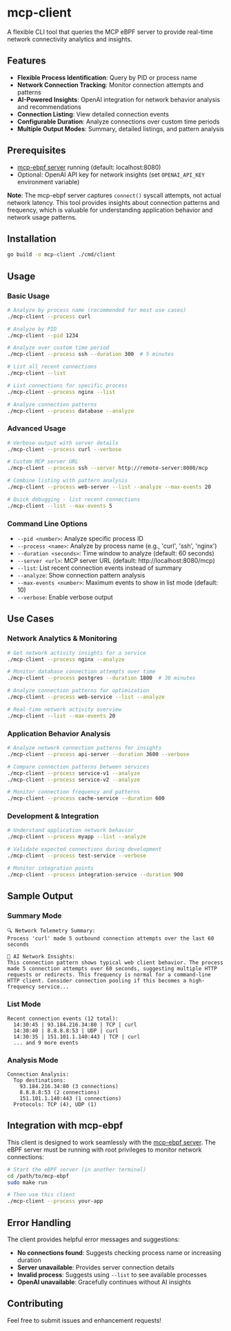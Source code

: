 # mcp-client

A flexible CLI tool that queries the MCP eBPF server to provide real-time network connectivity analytics and insights.

## Features

- **Flexible Process Identification**: Query by PID or process name
- **Network Connection Tracking**: Monitor connection attempts and patterns
- **AI-Powered Insights**: OpenAI integration for network behavior analysis and recommendations
- **Connection Listing**: View detailed connection events  
- **Configurable Duration**: Analyze connections over custom time periods
- **Multiple Output Modes**: Summary, detailed listings, and pattern analysis

## Prerequisites

- [mcp-ebpf server](https://github.com/SRodi/mcp-ebpf) running (default: localhost:8080)
- Optional: OpenAI API key for network insights (set `OPENAI_API_KEY` environment variable)

**Note**: The mcp-ebpf server captures `connect()` syscall attempts, not actual network latency. This tool provides insights about connection patterns and frequency, which is valuable for understanding application behavior and network usage patterns.

## Installation

```bash
go build -o mcp-client ./cmd/client
```

## Usage

### Basic Usage

```bash
# Analyze by process name (recommended for most use cases)
./mcp-client --process curl

# Analyze by PID
./mcp-client --pid 1234

# Analyze over custom time period
./mcp-client --process ssh --duration 300  # 5 minutes

# List all recent connections
./mcp-client --list

# List connections for specific process
./mcp-client --process nginx --list

# Analyze connection patterns
./mcp-client --process database --analyze
```

### Advanced Usage

```bash
# Verbose output with server details
./mcp-client --process curl --verbose

# Custom MCP server URL
./mcp-client --process ssh --server http://remote-server:8080/mcp

# Combine listing with pattern analysis
./mcp-client --process web-server --list --analyze --max-events 20

# Quick debugging - list recent connections
./mcp-client --list --max-events 5
```

### Command Line Options

- `--pid <number>`: Analyze specific process ID
- `--process <name>`: Analyze by process name (e.g., 'curl', 'ssh', 'nginx')
- `--duration <seconds>`: Time window to analyze (default: 60 seconds)
- `--server <url>`: MCP server URL (default: http://localhost:8080/mcp)
- `--list`: List recent connection events instead of summary
- `--analyze`: Show connection pattern analysis
- `--max-events <number>`: Maximum events to show in list mode (default: 10)
- `--verbose`: Enable verbose output

## Use Cases

### Network Analytics & Monitoring

```bash
# Get network activity insights for a service
./mcp-client --process nginx --analyze

# Monitor database connection attempts over time
./mcp-client --process postgres --duration 1800  # 30 minutes

# Analyze connection patterns for optimization
./mcp-client --process web-service --list --analyze

# Real-time network activity overview  
./mcp-client --list --max-events 20
```

### Application Behavior Analysis

```bash
# Analyze network connection patterns for insights
./mcp-client --process api-server --duration 3600 --verbose

# Compare connection patterns between services  
./mcp-client --process service-v1 --analyze
./mcp-client --process service-v2 --analyze

# Monitor connection frequency and patterns
./mcp-client --process cache-service --duration 600
```

### Development & Integration

```bash
# Understand application network behavior
./mcp-client --process myapp --list --analyze

# Validate expected connections during development
./mcp-client --process test-service --verbose

# Monitor integration points
./mcp-client --process integration-service --duration 900
```

## Sample Output

### Summary Mode
```
🔍 Network Telemetry Summary:
Process 'curl' made 5 outbound connection attempts over the last 60 seconds

🤖 AI Network Insights:
This connection pattern shows typical web client behavior. The process made 5 connection attempts over 60 seconds, suggesting multiple HTTP requests or redirects. This frequency is normal for a command-line HTTP client. Consider connection pooling if this becomes a high-frequency service...
```

### List Mode
```
Recent connection events (12 total):
  14:30:45 | 93.184.216.34:80 | TCP | curl
  14:30:40 | 8.8.8.8:53 | UDP | curl
  14:30:35 | 151.101.1.140:443 | TCP | curl
  ... and 9 more events
```

### Analysis Mode
```
Connection Analysis:
  Top destinations:
    93.184.216.34:80 (3 connections)
    8.8.8.8:53 (2 connections)
    151.101.1.140:443 (1 connections)
  Protocols: TCP (4), UDP (1)
```

## Integration with mcp-ebpf

This client is designed to work seamlessly with the [mcp-ebpf server](https://github.com/SRodi/mcp-ebpf). The eBPF server must be running with root privileges to monitor network connections:

```bash
# Start the eBPF server (in another terminal)
cd /path/to/mcp-ebpf
sudo make run

# Then use this client
./mcp-client --process your-app
```

## Error Handling

The client provides helpful error messages and suggestions:

- **No connections found**: Suggests checking process name or increasing duration
- **Server unavailable**: Provides server connection details
- **Invalid process**: Suggests using `--list` to see available processes
- **OpenAI unavailable**: Gracefully continues without AI insights

## Contributing

Feel free to submit issues and enhancement requests!
